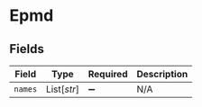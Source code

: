 # Epmd


## Fields

| Field              | Type               | Required           | Description        |
| ------------------ | ------------------ | ------------------ | ------------------ |
| `names`            | List[*str*]        | :heavy_minus_sign: | N/A                |